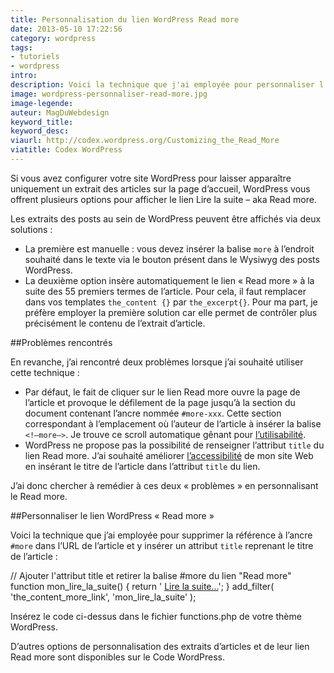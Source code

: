 ```yaml
---
title: Personnalisation du lien WordPress Read more
date: 2013-05-10 17:22:56
category: wordpress
tags:
- tutoriels
- wordpress
intro:
description: Voici la technique que j'ai employée pour personnaliser l'URL du read more et y insérer un attribut title reprenant le titre de l'article
image: wordpress-personnaliser-read-more.jpg
image-legende:
auteur: MagDuWebdesign
keyword_title:
keyword_desc:
viaurl: http://codex.wordpress.org/Customizing_the_Read_More
viatitle: Codex WordPress
---
```


Si vous avez configurer votre site WordPress pour laisser apparaître uniquement un extrait des articles sur la page d’accueil, WordPress vous offrent plusieurs options pour afficher le lien Lire la suite – aka Read more.

Les extraits des posts au sein de WordPress peuvent être affichés via deux solutions :

* La première est manuelle : vous devez insérer la balise `more` à l’endroit souhaité dans le texte via le bouton présent dans le Wysiwyg des posts WordPress.
* La deuxième option insère automatiquement le lien « Read more » à la suite des 55 premiers termes de l’article. Pour cela, il faut remplacer dans vos templates `the_content {}` par `the_excerpt{}`.
Pour ma part, je préfère employer la première solution car elle permet de contrôler plus précisément le contenu de l’extrait d’article.

##Problèmes rencontrés

En revanche, j’ai rencontré deux problèmes lorsque j’ai souhaité utiliser cette technique :

* Par défaut, le fait de cliquer sur le lien Read more ouvre la page de l’article et provoque le défilement de la page jusqu’à la section du document contenant l’ancre nommée `#more-xxx`. Cette section correspondant à l’emplacement où l’auteur de l’article à insérer la balise `<!–more–>`. Je trouve ce scroll automatique gênant pour [l’utilisabilité](http://magazineduwebdesign.com/tag/ux/).
* WordPress ne propose pas la possibilité de renseigner l’attribut `title` du lien Read more. J’ai souhaité améliorer [l’accessibilité](http://magazineduwebdesign.com/tag/accessibilite/) de mon site Web en insérant le titre de l’article dans l’attribut `title` du lien.

J’ai donc chercher à remédier à ces deux « problèmes » en personnalisant le Read more.

##Personnaliser le lien WordPress « Read more »

Voici la technique que j’ai employée pour supprimer la référence à l’ancre `#more` dans l’URL de l’article et y insérer un attribut `title` reprenant le titre de l’article :

// Ajouter l'attribut title et retirer la balise #more du lien "Read more"
function mon_lire_la_suite() {
 return ' <a class="ma-classe" href="' . get_permalink() . '" title="Lire la suite - ' . get_the_title() . '">Lire la suite...</a>';
}
add_filter( 'the_content_more_link', 'mon_lire_la_suite' );

Insérez le code ci-dessus dans le fichier functions.php de votre thème WordPress.

D’autres options de personnalisation des extraits d’articles et de leur lien Read more sont disponibles sur le Code WordPress.